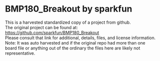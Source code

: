 
# BMP180_Breakout by sparkfun  
This is a harvested standardized copy of a project from github.  
The original project can be found at:  
https://github.com/sparkfun/BMP180_Breakout  
Please consult that link for additional, details, files, and license information.  
Note: It was auto harvested and if the original repo had more than one board file or anything out of the ordinary the files here are likely not representative.  
    